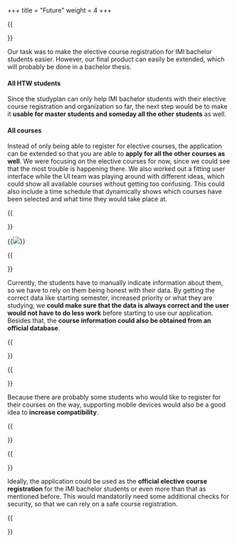 +++
title = "Future"
weight = 4
+++

{{<section title="Extensions">}}

Our task was to make the elective course registration for IMI bachelor students easier. However, our final product can easily be extended, which will probably be done in a bachelor thesis.

#### All HTW students
Since the studyplan can only help IMI bachelor students with their elective course registration and organization so far, the next step would be to make it **usable for master students and someday all the other students** as well.

#### All courses
Instead of only being able to register for elective courses, the application can be extended so that you are able to **apply for all the other courses as well**. We were focusing on the elective courses for now, since we could see that the most trouble is happening there. We also worked out a fitting user interface while the UI team was playing around with different ideas, which could show all available courses without getting too confusing. This could also include a time schedule that dynamically shows which courses have been selected and what time they would take place at.

{{</section>}}

{{<image src="finalDesign.png">}}

{{<section title="Forking information from reliable source">}}

Currently, the students have to manually indicate information about them, so we have to rely on them being honest with their data. By getting the correct data like starting semester, increased priority or what they are studying, we **could make sure that the data is always correct and the user would not have to do less work** before starting to use our application. Besides that, the **course information could also be obtained from an official database**.

{{</section>}}

{{<section title="Supporting mobile devices">}}

Because there are probably some students who would like to register for their courses on the way, supporting mobile devices would also be a good idea to **increase compatibility**.

{{</section>}}

{{<section title="Further usage">}}

Ideally, the application could be used as the **official elective course registration** for the IMI bachelor students or even more than that as mentioned before. This would mandatorily need some additional checks for security, so that we can rely on a safe course registration.

{{</section>}}